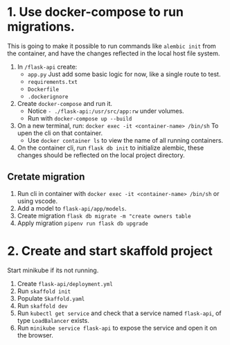 
# 1. Use docker-compose to run migrations.

This is going to make it possible to run commands like `alembic init` from the container, and have the changes reflected in the local host file system.

1. In `/flask-api` create:
    - `app.py`  Just add some basic logic for now, like a single route to test.
    - `requirements.txt`
    - `Dockerfile`
    - `.dockerignore`
2. Create `docker-compose` and run it.
    - Notice `- ./flask-api:/usr/src/app:rw` under volumes.
    - Run with `docker-compose up --build`
3. On a new terminal, run: `docker exec -it <container-name> /bin/sh` To upen the cli on that container.
    - Use `docker container ls` to view the name of all running containers.
4. On the container cli, run `flask db init` to initialize alembic, these changes should be reflected on the local project directory.

## Cretate migration

1. Run cli in container with `docker exec -it <container-name> /bin/sh` or using vscode.
2. Add a model to `flask-api/app/models`.
3. Create migration `flask db migrate -m "create owners table`
4. Apply migration `pipenv run flask db upgrade`

# 2. Create and start skaffold project

Start minikube if its not running.

1. Create `flask-api/deployment.yml`
2. Run `skaffold init`
3. Populate `Skaffold.yaml`
4. Run `skaffold dev`
5. Run `kubectl get service` and check that a service named `flask-api`, of type `LoadBalancer` exists.
6. Run `minikube service flask-api` to expose the service and open it on the browser.
